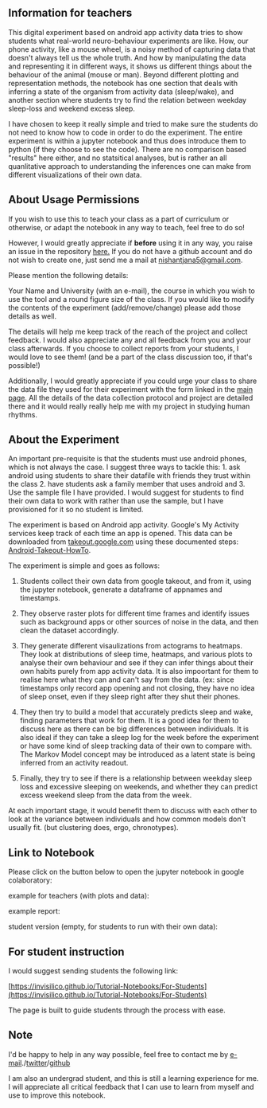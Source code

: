 ## Information for teachers

This digital experiment based on android app activity data tries to show students what real-world neuro-behaviour experiments are like. How, our phone activity, like a mouse wheel, is a noisy method of capturing data that doesn't always tell us the whole truth. And how by manipulating the data and representing it in different ways, it shows us different things about the behaviour of the animal (mouse or man). Beyond different plotting and representation methods, the notebook has one section that deals with inferring a state of the organism from activity data (sleep/wake), and another section where students try to find the relation between weekday sleep-loss and weekend excess sleep. 

I have chosen to keep it really simple and tried to make sure the students do not need to know how to code in order to do the experiment. The entire experiment is within a jupyter notebook and thus does introduce them to python (if they choose to see the code). There are no comparison based "results" here either, and no statsitical analyses, but is rather an all quanlitative approach to understanding the inferences one can make from different visualizations of their own data. 

## About Usage Permissions

If you wish to use this to teach your class as a part of curriculum or otherwise, or adapt the notebook in any way to teach, feel free to do so!

However, I would greatly appreciate if **before** using it in any way, you raise an issue in the repository [here.](https://github.com/invisilico/Tutorial-Notebooks/issues) If you do not have a github account and do not wish to create one, just send me a mail at <a href="mailto:nishantjana5@gmail.com">nishantjana5@gmail.com</a>.

Please mention the following details:

Your Name and University (with an e-mail), the course in which you wish to use the tool and a round figure size of the class. If you would like to modify the contents of the experiment (add/remove/change) please add those details as well.

The details will help me keep track of the reach of the project and collect feedback. I would also appreciate any and all feedback from you and your class afterwards. If you choose to collect reports from your students, I would love to see them! (and be a part of the class discussion too, if that's possible!)

Additionally, I would greatly appreciate if you could urge your class to share the data file they used for their experiment with the form linked in the [main page](https://invisilico.github.io/Tutorial-Notebooks). All the details of the data collection protocol and project are detailed there and it would really really help me with my project in studying human rhythms.

## About the Experiment
  
An important pre-requisite is that the students must use android phones, which is not always the case. I suggest three ways to tackle this: 1. ask android using students to share their datafile with friends they trust within the class 2. have students ask a family member that uses android and 3. Use the sample file I have provided. I would suggest for students to find their own data to work with rather than use the sample, but I have provisioned for it so no student is limited.

The experiment is based on Android app activity. Google's My Activity services keep track of each time an app is opened. This data can be downloaded from [takeout.google.com](https://takeout.google.com) using these documented steps: [Android-Takeout-HowTo](https://invisilico.github.io/Tutorial-Notebooks/Android-Takeout-HowTo).

The experiment is simple and goes as follows:

1. Students collect their own data from google takeout, and from it, using the jupyter notebook, generate a dataframe of appnames and timestamps.

2. They observe raster plots for different time frames and identify issues such as background apps or other sources of noise in the data, and then clean the dataset accordingly.

3. They generate different visaulizations from actograms to heatmaps. They look at distributions of sleep time, heatmaps, and various plots to analyse their own behaviour and see if they can infer things about their own habits purely from app activity data. It is also impoortant for them to realise here what they can and can't say from the data. (ex: since timestamps only record app opening and not closing, they have no idea of sleep onset, even if they sleep right after they shut their phones.

4. They then try to build a model that accurately predicts sleep and wake, finding parameters that work for them. It is a good idea for them to discuss here as there can be big differences between individuals. It is also ideal if they can take a sleep log for the week before the experiment or have some kind of sleep tracking data of their own to compare with. The Markov Model concept may be introduced as a latent state is being inferred from an activity readout.

5. Finally, they try to see if there is a relationship between weekday sleep loss and excessive sleeping on weekends, and whether they can predict excess weekend sleep from the data from the week.

At each important stage, it would benefit them to discuss with each other to look at the variance between individuals and how common models don't usually fit. (but clustering does, ergo, chronotypes).

## Link to Notebook
 
Please click on the button below to open the jupyter notebook in google colaboratory:

example for teachers (with plots and data): 

example report: 

student version (empty, for students to run with their own data): 

## For student instruction

I would suggest sending students the following link:

[https://invisilico.github.io/Tutorial-Notebooks/For-Students](https://invisilico.github.io/Tutorial-Notebooks/For-Students)

The page is built to guide students through the process with ease.

## Note

I'd be happy to help in any way possible, feel free to contact me by <a href="mailto:nishantjana5@gmail.com">e-mail</a>./[twitter](twitter.com/In_Visilico)/[github](github.com/invisilico)

I am also an undergrad student, and this is still a learning experience for me. I will appreciate all critical feedback that I can use to learn from myself and use to improve this notebook.
